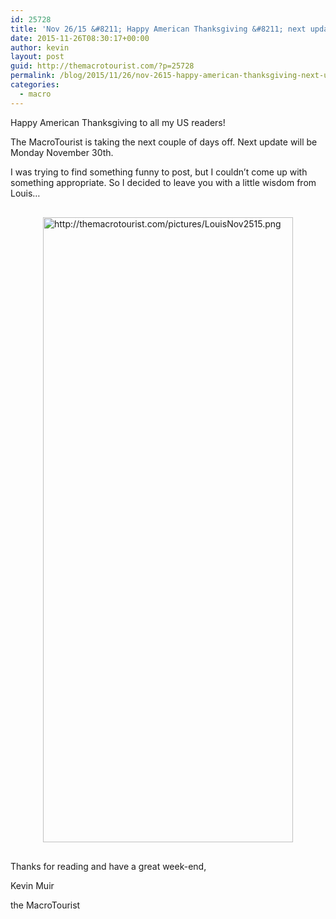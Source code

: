 ```yaml
---
id: 25728
title: 'Nov 26/15 &#8211; Happy American Thanksgiving &#8211; next update Nov 30/15'
date: 2015-11-26T08:30:17+00:00
author: kevin
layout: post
guid: http://themacrotourist.com/?p=25728
permalink: /blog/2015/11/26/nov-2615-happy-american-thanksgiving-next-update-nov-3015/
categories:
  - macro
---
```

Happy American Thanksgiving to all my US readers!

The MacroTourist is taking the next couple of days off. Next update will be Monday November 30th. 

I was trying to find something funny to post, but I couldn&#8217;t come up with something appropriate. So I decided to leave you with a little wisdom from Louis&#8230;


  <img src="http://themacrotourist.com/pictures/LouisNov2515.png" style="margin:30px auto;display:block;" alt="http://themacrotourist.com/pictures/LouisNov2515.png" width="400" height="1000">

Thanks for reading and have a great week-end,
  
Kevin Muir
  
the MacroTourist